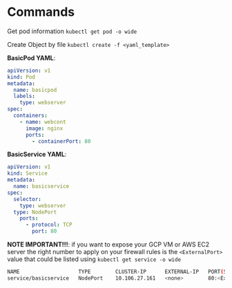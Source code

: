 # Commands

Get pod information
`kubectl get pod -o wide`

Create Object by file
`kubectl create -f <yaml_template>`

**BasicPod YAML**:

```yaml
apiVersion: v1
kind: Pod
metadata:
  name: basicpod
  labels:
    type: webserver
spec:
  containers:
    - name: webcont
      image: nginx
      ports:
        - containerPort: 80
```

**BasicService YAML**:

```yaml
apiVersion: v1
kind: Service
metadata:
  name: basicservice
spec:
  selector:
    type: webserver
  type: NodePort
    ports:
      - protocol: TCP
        port: 80
```

**NOTE IMPORTANT!!!**: if you want to expose your GCP VM or AWS EC2 server the right number to apply on your
firewall rules is the `<ExternalPort>` value that could be listed using `kubectl get service -o wide`

```bash
NAME                   TYPE        CLUSTER-IP      EXTERNAL-IP   PORT(S)                 AGE   SELECTOR
service/basicservice   NodePort    10.106.27.161   <none>        80:<ExternalPort>/TCP   53m   type=webserver
```
